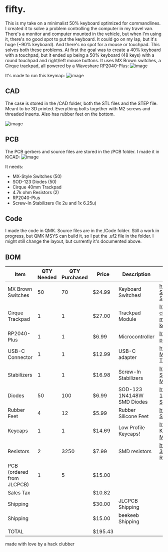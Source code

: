 # fifty.
This is my take on a minimalist 50% keyboard optimized for commandlines. I created it to solve a problem controlling the computer in my travel van. There's a monitor and computer mounted in the vehicle, but when I'm using it, there's no good spot to put the keyboard. It could go on my lap, but it's huge (~90% keyboard). And there's no spot for a mouse or touchpad. This solves both these problems. At first the goal was to create a 40% keyboard with a touchpad, but it ended up being a 50% keyboard (48 keys) with a round touchpad and right/left mouse buttons. It uses MX Brown switches, a Cirque trackpad, all powered by a Waveshare RP2040-Plus:
![image](https://github.com/user-attachments/assets/e99c158c-3892-4fd2-9e1a-d90a61877a4a)

It's made to run this keymap:
![image](https://github.com/user-attachments/assets/9a121015-5071-49c0-96a6-310de35e28af)

## CAD
The case is stored in the /CAD folder, both the STL files and the STEP file. Meant to be 3D printed. Everything bolts together with M2 screws and threaded inserts. Also has rubber feet on the bottom.

![image](https://github.com/user-attachments/assets/caf8c174-e205-4ffd-b1cc-b9a1aba58110)


## PCB
The PCB gerbers and source files are stored in the /PCB folder. I made it in KiCAD:
![image](https://github.com/user-attachments/assets/6ef89957-d2d4-4713-9151-2e1e28d9dd09)


It needs:
* MX-Style Switches (50)
* SOD-123 Diodes (50)
* Cirque 40mm Trackpad
* 4.7k ohm Resistors (2)
* RP2040-Plus
* Screw-In Stabilizers (1x 2u and 1x 6.25u)

## Code
I made the code in QMK. Source files are in the /Code folder. Still a work in progress, but QMK MSYS can build it, so I put the .uf2 file in the folder. I might still change the layout, but currently it's documented above.

## BOM
| Item                      | QTY Needed | QTY Purchased | Price   | Description                | Link                                                                                                                  |
|---------------------------|------------|---------------|---------|----------------------------|-----------------------------------------------------------------------------------------------------------------------|
| MX Brown Switches         | 50         | 70            | $24.99  | Keyboard Switches!         | https://www.amazon.com/Pre-lubed-Switches-Mechanical-Keyboard-Pcs-5pin/dp/B0CKTJLCDB                                  |
| Cirque Trackpad           | 1          | 1             | $27.00  | Trackpad Module            | https://shop.beekeeb.com/product/40mm-cirque-glidepoint-circle-trackpad-module-diy-kit-for-split-mechanical-keyboard/ |
| RP2040-Plus               | 1          | 1             | $6.99   | Microcontroller            | https://www.waveshare.com/rp2040-plus.htm?sku=23503                                                                   |
| USB-C Connector           | 1          | 1             | $12.99  | USB-C adapter              | https://www.amazon.com/Tciogrxp-Magnetic-Connector-Compatible-Thunderbolt/dp/B0DFM1B3DK/                              |
| Stabilizers               | 1          | 1             | $16.98  | Screw-In Stabilizers       | https://www.amazon.com/DUROCK-Stabilizers-Translucent-Keyboard-Mechanical/dp/B0B2RVN19F/                              |
| Diodes                    | 50         | 100           | $6.99   | SOD-123 1N4148W SMD Diodes | https://www.amazon.com/100-Pieces-1N4148W-Switching-High-Speed/dp/B079KJX5J9/                                         |
| Rubber Feet               | 4          | 12            | $5.99   | Rubber Silicone Feet       | https://www.amazon.com/Pack-Rubber-Silicone-Feet-Diameter/dp/B0927HC2TD/                                              |
| Keycaps                   | 1          | 1             | $14.69  | Low Profile Keycaps!       | https://www.amazon.com/XVX-Profile-Keycaps-Keyboard-Mechanical/dp/B0C1B6STX4                                          |
| Resistors                 | 2          | 3250          | $7.99   | SMD resistors              | https://www.amazon.com/Yobett-3250PCS-Resistor-Tolerance-Resistors/dp/B0BZGQ8136/                                     |
| PCB (ordered from JLCPCB) | 1          | 5             | $15.00  |                            |                                                                                                                       |
| Sales Tax                 |            |               | $10.82  |                            |                                                                                                                       |
| Shipping                  |            |               | $30.00  | JLCPCB Shipping            |                                                                                                                       |
| Shipping                  |            |               | $15.00  | beekeeb Shipping           |                                                                                                                       |
|                           |            |               |         |                            |                                                                                                                       |
| TOTAL                     |            |               | $195.43 |                            |                                                                                                                       |



made with love by a hack clubber


